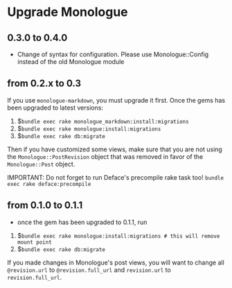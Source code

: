 # Upgrade Monologue

## 0.3.0 to 0.4.0
 - Change of syntax for configuration. Please use Monologue::Config instead of the old Monologue module


## from 0.2.x to 0.3
If you use `monologue-markdown`, you must upgrade it first.
Once the gems has been upgraded to latest versions:

1. $`bundle exec rake monologue_markdown:install:migrations`
2. $`bundle exec rake monologue:install:migrations`
3. $`bundle exec rake db:migrate`

Then if you have customized some views, make sure that you are not using the `Monologue::PostRevision` object that was removed in favor of the `Monologue::Post` object.

IMPORTANT: Do not forget to run Deface's precompile rake task too! `bundle exec rake deface:precompile`

## from 0.1.0 to 0.1.1
 - once the gem has been upgraded to 0.1.1, run

1. $`bundle exec rake monologue:install:migrations # this will remove mount point`
2. $`bundle exec rake db:migrate`

If you made changes in Monologue's post views, you will want to change all `@revision.url` to `@revision.full_url` and `revision.url` to `revision.full_url`.
